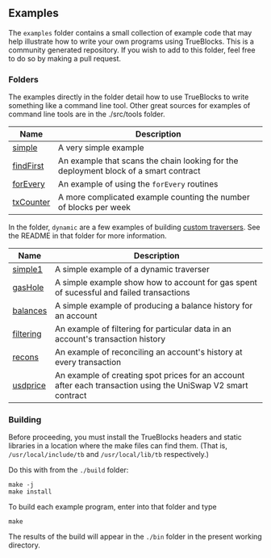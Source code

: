 ## Examples

The `examples` folder contains a small collection of example code that may help illustrate how to write your own programs using TrueBlocks. This is a community generated repository. If you wish to add to this folder, feel free to do so by making a pull request.

### Folders

The examples directly in the folder detail how to use TrueBlocks to write something like a command line tool. Other great sources for examples of command line tools are in the ./src/tools folder.

| Name                               | Description                                                                          |
| ---------------------------------- | ------------------------------------------------------------------------------------ |
| [simple](./simple/README.md)       | A very simple example                                                                |
| [findFirst](./findFirst/README.md) | An example that scans the chain looking for the deployment block of a smart contract |
| [forEvery](./forEvery/README.md)   | An example of using the `forEvery` routines                                          |
| [txCounter](./txCounter/README.md) | A more complicated example counting the number of blocks per week                    |


In the folder, `dynamic` are a few examples of building [custom traversers](https://docs.trueblocks.io/blog/dynamic-traversers-for-trueblocks/). See the README in that folder for more information.

| Name                                       | Description                                                                                                  |
| ------------------------------------------ | ------------------------------------------------------------------------------------------------------------ |
| [simple1](./dynamic/simple1/README.md)     | A simple example of a dynamic traverser                                                                      |
| [gasHole](./dynamic/gasHole/README.md)     | A simple example show how to account for gas spent of sucessful and failed transactions                      |
| [balances](./dynamic/balances/README.md)   | A simple example of producing a balance history for an account                                               |
| [filtering](./dynamic/filtering/README.md) | An example of filtering for particular data in an account's transaction history                              |
| [recons](./dynamic/recons/README.md)       | An example of reconciling an account's history at every transaction                                          |
| [usdprice](./dynamic/usdprice/README.md)   | An example of creating spot prices for an account after each transaction using the UniSwap V2 smart contract |

### Building

Before proceeding, you must install the TrueBlocks headers and static libraries in a location where the make files can find them. (That is, `/usr/local/include/tb` and `/usr/local/lib/tb` respectively.)

Do this with from the `./build` folder:

```
make -j
make install
```

To build each example program, enter into that folder and type

```
make
```

The results of the build will appear in the `./bin` folder in the present working directory.
